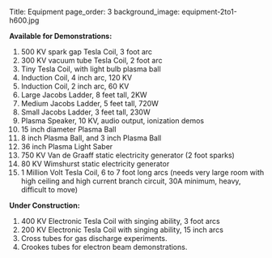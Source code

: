 Title: Equipment
page_order: 3
background_image: equipment-2to1-h600.jpg


**Available for Demonstrations:**

1. 500 KV spark gap Tesla Coil, 3 foot arc
2. 300 KV vacuum tube Tesla Coil, 2 foot arc
3. Tiny Tesla Coil, with light bulb plasma ball
4. Induction Coil, 4 inch arc, 120 KV
5. Induction Coil, 2 inch arc, 60 KV
6. Large Jacobs Ladder, 8 feet tall, 2KW
7. Medium Jacobs Ladder, 5 feet tall, 720W
8. Small Jacobs Ladder, 3 feet tall, 230W
9. Plasma Speaker, 10 KV, audio output, ionization demos
10. 15 inch diameter  Plasma Ball
11. 8 inch Plasma Ball, and 3 inch Plasma Ball
12. 36 inch Plasma Light Saber
13. 750 KV Van de Graaff static electricity generator (2 foot sparks)
14. 80 KV Wimshurst static electricity generator
15.  1 Million Volt Tesla Coil,  6 to 7 foot long arcs (needs very large room with high ceiling and high 
    current branch circuit, 30A minimum, heavy,  difficult to move)

**Under Construction:**

1. 400 KV Electronic Tesla Coil with singing ability, 3 foot arcs
2. 200 KV Electronic Tesla Coil with singing ability, 15 inch arcs 
3. Cross tubes for gas discharge experiments.
4. Crookes tubes for electron beam demonstrations.